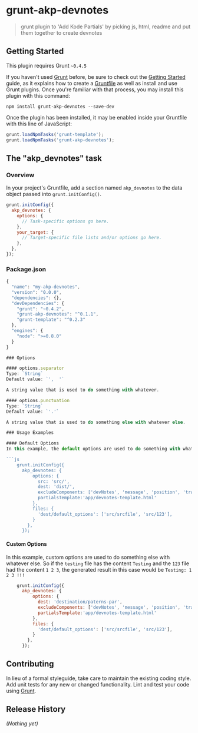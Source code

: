 # grunt-akp-devnotes

> grunt plugin to 'Add Kode Partials' by picking js, html, readme and put them together to create devnotes

## Getting Started
This plugin requires Grunt `~0.4.5`

If you haven't used [Grunt](http://gruntjs.com/) before, be sure to check out the [Getting Started](http://gruntjs.com/getting-started) guide, as it explains how to create a [Gruntfile](http://gruntjs.com/sample-gruntfile) as well as install and use Grunt plugins. Once you're familiar with that process, you may install this plugin with this command:

```shell
npm install grunt-akp-devnotes --save-dev
```

Once the plugin has been installed, it may be enabled inside your Gruntfile with this line of JavaScript:

```js
grunt.loadNpmTasks('grunt-template');
grunt.loadNpmTasks('grunt-akp-devnotes');
```

## The "akp_devnotes" task

### Overview
In your project's Gruntfile, add a section named `akp_devnotes` to the data object passed into `grunt.initConfig()`.

```js
grunt.initConfig({
  akp_devnotes: {
    options: {
      // Task-specific options go here.
    },
    your_target: {
      // Target-specific file lists and/or options go here.
    },
  },
});
```
### Package.json

```js
{
  "name": "my-akp-devnotes",
  "version": "0.0.0",
  "dependencies": {},
  "devDependencies": {
    "grunt": "~0.4.2",
    "grunt-akp-devnotes": "^0.1.1",
    "grunt-template": "^0.2.3"
  },
  "engines": {
    "node": ">=0.8.0"
  }
}

### Options

#### options.separator
Type: `String`
Default value: `',  '`

A string value that is used to do something with whatever.

#### options.punctuation
Type: `String`
Default value: `'.'`

A string value that is used to do something else with whatever else.

### Usage Examples

#### Default Options
In this example, the default options are used to do something with whatever. So if the `testing` file has the content `Testing` and the `123` file had the content `1 2 3`, the generated result would be `Testing, 1 2 3.`

```js
    grunt.initConfig({
      akp_devnotes: {
          options: {
            src: 'src/',
            dest: 'dist/',
            excludeComponents: ['devNotes', 'message', 'position', 'transition', 'utilities'],
            partialsTemplate:'app/devnotes-template.html'
          },
          files: {
            'dest/default_options': ['src/srcfile', 'src/123'],
          }
        },
      });
```

#### Custom Options
In this example, custom options are used to do something else with whatever else. So if the `testing` file has the content `Testing` and the `123` file had the content `1 2 3`, the generated result in this case would be `Testing: 1 2 3 !!!`

```js
    grunt.initConfig({
      akp_devnotes: {
          options: {
            dest: 'destination/paterns-par',
            excludeComponents: ['devNotes', 'message', 'position', 'transition', 'utilities'],
            partialsTemplate:'app/devnotes-template.html'
          },
          files: {
            'dest/default_options': ['src/srcfile', 'src/123'],
          }
        },
      });
```

## Contributing
In lieu of a formal styleguide, take care to maintain the existing coding style. Add unit tests for any new or changed functionality. Lint and test your code using [Grunt](http://gruntjs.com/).

## Release History
_(Nothing yet)_
